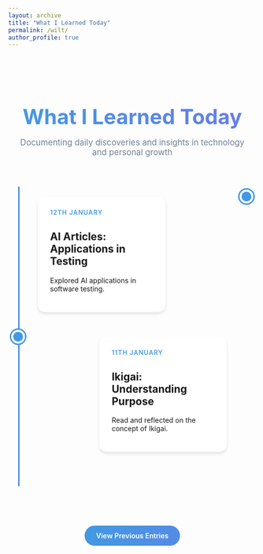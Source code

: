 ```yaml
---
layout: archive
title: "What I Learned Today"
permalink: /wilt/
author_profile: true
---
```


<div class="wilt-container">
 <header class="wilt-header">
   <h1>What I Learned Today</h1>
   <p>Documenting daily discoveries and insights in technology and personal growth</p>
 </header>
 <div class="timeline">
   <article class="timeline-entry">
     <div class="timeline-dot"></div>
     <div class="timeline-content">
       <div class="entry-date">12th January</div>
       <h2>AI Articles: Applications in Testing</h2>
       <p>Explored AI applications in software testing.</p>
     </div>
   </article>
   <article class="timeline-entry">
     <div class="timeline-dot"></div>
     <div class="timeline-content">
       <div class="entry-date">11th January</div>
       <h2>Ikigai: Understanding Purpose</h2>
       <p>Read and reflected on the concept of Ikigai.</p>
     </div>
   </article>
 </div>
 <div class="archives-link">
   <a href="/november-wilt">View Previous Entries</a>
 </div>
</div>

<style>
.wilt-container {
 max-width: 900px;
 margin: 0 auto;
 padding: 40px 20px;
}
.wilt-header {
 text-align: center;
 margin-bottom: 60px;
}
.wilt-header h1 {
 font-size: 3em;
 color: #1a202c;
 margin-bottom: 15px;
 font-weight: 700;
 background: linear-gradient(120deg, #4299e1, #667eea, #4299e1);
 -webkit-background-clip: text;
 -webkit-text-fill-color: transparent;
 background-size: 200% auto;
 animation: gradientFlow 3s linear infinite;
}
.wilt-header p {
 color: #718096;
 font-size: 1.2em;
}
@keyframes gradientFlow {
 0% { background-position: 0% 50%; }
 50% { background-position: 100% 50%; }
 100% { background-position: 0% 50%; }
}
.timeline {
 position: relative;
 padding: 20px 0;
}
.timeline::before {
 content: '';
 position: absolute;
 top: 0;
 left: 0;
 width: 3px;
 height: 100%;
 background: linear-gradient(to right, #4299e1, #667eea);
 z-index: 1;
}
.timeline-entry {
 position: relative;
 margin-bottom: 50px;
 display: flex;
 align-items: flex-start;
}
.timeline-entry:nth-child(odd) {
 justify-content: flex-start;
}
.timeline-entry:nth-child(even) {
 justify-content: flex-end;
}
.timeline-dot {
 width: 20px;
 height: 20px;
 background: #4299e1;
 border-radius: 50%;
 z-index: 2;
 border: 4px solid white;
 box-shadow: 0 0 0 3px #4299e1;
 position: absolute;
 top: 0;
 transform: translateY(-50%);
}
.timeline-entry:nth-child(odd) .timeline-dot {
 left: 100%;
 transform: translateX(-50%) translateY(-50%);
}
.timeline-entry:nth-child(even) .timeline-dot {
 right: 100%;
 transform: translateX(50%) translateY(-50%);
}
.timeline-content {
 max-width: 45%;
 background: white;
 border-radius: 15px;
 padding: 25px;
 box-shadow: 0 4px 6px rgba(0, 0, 0, 0.1);
 transition: all 0.3s ease;
 z-index: 2;
}
.timeline-entry:nth-child(odd) .timeline-content {
 margin-left: 40px;
}
.timeline-entry:nth-child(even) .timeline-content {
 margin-right: 40px;
}
.timeline-content:hover {
 transform: translateY(-5px) scale(1.02);
 box-shadow: 0 8px 15px rgba(0, 0, 0, 0.1);
}
.timeline-entry:nth-child(odd) .timeline::before {
 left: 0;
 background: linear-gradient(to right, #4299e1, #667eea);
}
.timeline-entry:nth-child(even) .timeline::before {
 left: 100%;
 background: linear-gradient(to left, #4299e1, #667eea);
}
.entry-date {
 font-size: 0.9em;
 color: #4299e1;
 font-weight: 600;
 margin-bottom: 10px;
 text-transform: uppercase;
 letter-spacing: 1px;
}
.archives-link {
 text-align: center;
 margin-top: 60px;
 padding: 20px;
}
.archives-link a {
 display: inline-block;
 padding: 12px 24px;
 background: linear-gradient(120deg, #4299e1, #667eea);
 background-size: 200% auto;
 color: white;
 text-decoration: none;
 border-radius: 25px;
 font-weight: 600;
 transition: all 0.3s ease;
}
.archives-link a:hover {
 transform: translateY(-2px);
 box-shadow: 0 4px 12px rgba(66, 153, 225, 0.3);
 background-position: right center;
}
</style>